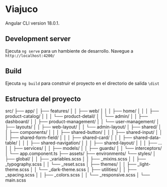 # Viajuco

Angular CLI version 18.0.1.

## Development server

Ejecuta `ng serve` para un hambiente de desarrollo. Navegue a `http://localhost:4200/`

## Build

Ejecuta `ng build` para construir el proyecto en el directorio de salida `\dist`

## Estructura del proyecto

src/
├── app/
│   ├── features/
│   │   ├── web/
│   │   │   ├── home/
│   │   │   ├── product-catalog/
│   │   │   └── product-detail/
│   │   └── admin/
│   │       ├── dashboard/
│   │       ├── product-management/
│   │       └── user-management/
│   ├── layouts/
│   │   ├── web-layout/
│   │   └── admin-layout/
│   ├── shared/
│   │   ├── components/
│   │   │   ├── shared-button/
│   │   │   ├── shared-input/
│   │   │   ├── shared-form-field/
│   │   │   ├── shared-card/
│   │   │   ├── shared-data-table/
│   │   │   ├── shared-navigation/
│   │   │   ├── shared-layout/
│   │   │   ├── ...
│   │   ├── services/
│   │   ├── models/
│   │   ├── guards/
│   │   └── interceptors/
│   └── app.component.ts
├── assets/
├── environments/
└── styles/
│   ├── global/
│   │   ├── _variables.scss
│   │   ├── _mixins.scss
│   │   ├── _typography.scss
│   │   └── _reset.scss
│   ├── themes/
│   │   ├── _light-theme.scss
│   │   └── _dark-theme.scss
│   ├── utilities/
│   │   ├── _spacing.scss
│   │   ├── _colors.scss
│   │   └── _responsive.scss
│   └── main.scss
